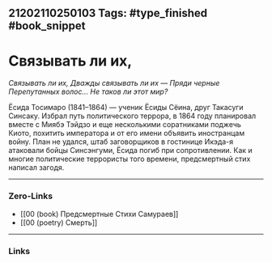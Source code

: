 21202110250103
Tags: #type_finished #book_snippet 
---
# Связывать ли их,

*Связывать ли их,
Дважды связывать ли их —
Пряди черные
Перепутанных волос…
Не таков ли этот мир?*

Ёсида Тосимаро (1841–1864) — ученик Ёсиды Сёина, друг Такасуги Синсаку. Избрал путь политического террора, в 1864 году планировал вместе с Миябэ Тэйдзо и еще несколькими соратниками поджечь Киото, похитить императора и от его имени объявить иностранцам войну. План не удался, штаб заговорщиков в гостинице Икэда-я атаковали бойцы Синсэнгуми, Ёсида погиб при сопротивлении. Как и многие политические террористы того времени, предсмертный стих написал загодя. 

---
### Zero-Links
 - [[00 (book) Предсмертные Стихи Самураев]]
 - [[00 (poetry) Смерть]]
---
### Links
